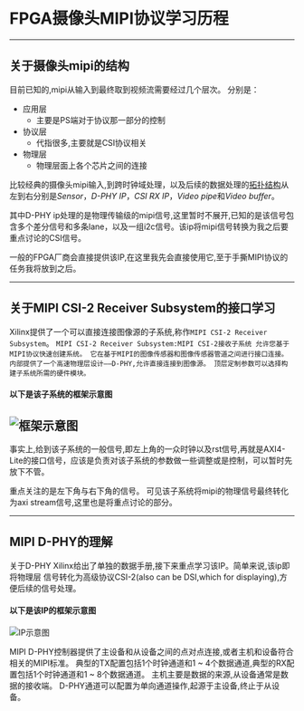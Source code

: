 FPGA摄像头MIPI协议学习历程
===================
***
关于摄像头mipi的结构
---------------------
目前已知的,mipi从输入到最终取到视频流需要经过几个层次。
分别是：
* 应用层
  * 主要是PS端对于协议那一部分的控制
* 协议层
  * 代指很多,主要就是CSI协议相关
* 物理层
  * 物理层面上各个芯片之间的连接

比较经典的摄像头mipi输入,到跨时钟域处理，以及后续的数据处理的<u>拓扑结构</u>从左到右分别是*Sensor*，*D-PHY IP*，*CSI RX IP*，*Video pipe*和*Video buffer*。

其中D-PHY ip处理的是物理传输级的mipi信号,这里暂时不展开,已知的是该信号包含多个差分信号和多条lane，以及一组i2c信号。该ip将mipi信号转换为我之后要重点讨论的CSI信号。

一般的FPGA厂商会直接提供该IP,在这里我先会直接使用它,至于手撕MIPI协议的任务我将放到之后。

***
关于MIPI CSI-2 Receiver Subsystem的接口学习
---
Xilinx提供了一个可以直接连接图像源的子系统,称作`MIPI CSI-2 Receiver Subsystem`。
 `MIPI CSI-2 Receiver Subsystem:MIPI CSI-2接收子系统
 允许您基于MIPI协议快速创建系统。
 它在基于MIPI的图像传感器和图像传感器管道之间进行接口连接。
 内部提供了一个高速物理层设计——D-PHY,允许直接连接到图像源。
 顶层定制参数可以选择构建子系统所需的硬件模块。`

#### 以下是该子系统的框架示意图
![框架示意图](https://github.com/H0risans/camera_mipi/frame.png)
---

事实上,给到该子系统的一般信号,即左上角的一众时钟以及rst信号,再就是AXI4-Lite的接口信号，应该是负责对该子系统的参数做一些调整或是控制，可以暂时先放下不管。

重点关注的是左下角与右下角的信号。
可见该子系统将mipi的物理信号最终转化为axi stream信号,这里也是将重点讨论的部分。

***
MIPI D-PHY的理解
---
关于D-PHY Xilinx给出了单独的数据手册,接下来重点学习该IP。简单来说,该ip即将物理层
信号转化为高级协议CSI-2(also can be DSI,which for displaying),方便后续的信号处理。
#### 以下是该IP的框架示意图
![IP示意图](https://github.com/H0risans/camera_mipi/dphy.png)

MIPI D-PHY控制器提供了主设备和从设备之间的点对点连接,或者主机和设备符合相关的MIPI标准。
典型的TX配置包括1个时钟通道和1 ~ 4个数据通道,典型的RX配置包括1个时钟通道和1 ~ 8个数据通道。
主机主要是数据的来源,从设备通常是数据的接收端。
D-PHY通道可以配置为单向通道操作,起源于主设备,终止于从设备。



